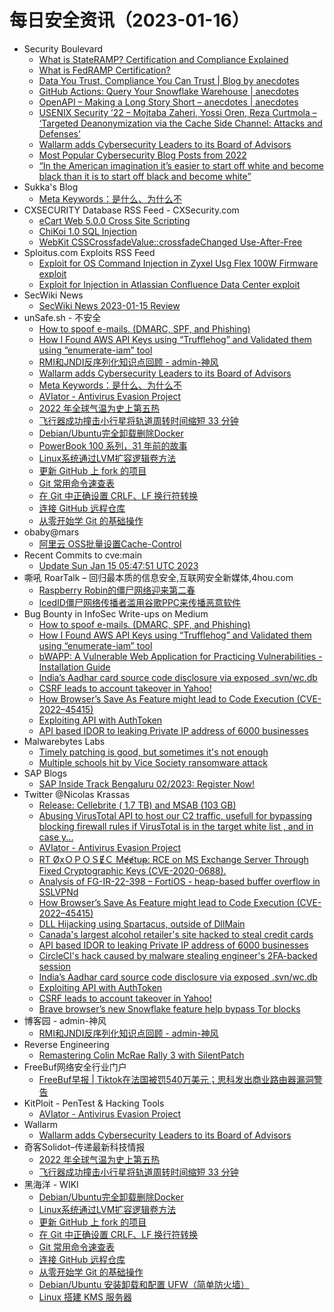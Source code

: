 # 每日安全资讯（2023-01-16）

- Security Boulevard
  - [What is StateRAMP? Certification and Compliance Explained](https://securityboulevard.com/2023/01/what-is-stateramp-certification-and-compliance-explained/)
  - [What is FedRAMP Certification?](https://securityboulevard.com/2023/01/what-is-fedramp-certification/)
  - [Data You Trust, Compliance You Can Trust | Blog by anecdotes](https://securityboulevard.com/2023/01/data-you-trust-compliance-you-can-trust-blog-by-anecdotes/)
  - [GitHub Actions: Query Your Snowflake Warehouse | anecdotes](https://securityboulevard.com/2023/01/github-actions-query-your-snowflake-warehouse-anecdotes/)
  - [OpenAPI – Making a Long Story Short – anecdotes | anecdotes](https://securityboulevard.com/2023/01/openapi-making-a-long-story-short-anecdotes-anecdotes/)
  - [USENIX Security ’22 – Mojtaba Zaheri, Yossi Oren, Reza Curtmola – ‘Targeted Deanonymization via the Cache Side Channel: Attacks and Defenses’](https://securityboulevard.com/2023/01/usenix-security-22-mojtaba-zaheri-yossi-oren-reza-curtmola-targeted-deanonymization-via-the-cache-side-channel-attacks-and-defenses/)
  - [Wallarm adds Cybersecurity Leaders to its Board of Advisors](https://securityboulevard.com/2023/01/wallarm-adds-cybersecurity-leaders-to-its-board-of-advisors/)
  - [Most Popular Cybersecurity Blog Posts from 2022](https://securityboulevard.com/2023/01/most-popular-cybersecurity-blog-posts-from-2022/)
  - [“In the American imagination it’s easier to start off white and become black than it is to start off black and become white”](https://securityboulevard.com/2023/01/in-the-american-imagination-its-easier-to-start-off-white-and-become-black-than-it-is-to-start-off-black-and-become-white/)
- Sukka's Blog
  - [Meta Keywords：是什么、为什么不](https://blog.skk.moe/post/say-no-to-meta-keywords/)
- CXSECURITY Database RSS Feed - CXSecurity.com
  - [eCart Web 5.0.0 Cross Site Scripting](https://cxsecurity.com/issue/WLB-2023010022)
  - [ChiKoi 1.0 SQL Injection](https://cxsecurity.com/issue/WLB-2023010021)
  - [WebKit CSSCrossfadeValue::crossfadeChanged Use-After-Free](https://cxsecurity.com/issue/WLB-2023010020)
- Sploitus.com Exploits RSS Feed
  - [Exploit for OS Command Injection in Zyxel Usg Flex 100W Firmware exploit](https://sploitus.com/exploit?id=04D4CE85-293D-5636-96BB-53AC49714DA0&utm_source=rss&utm_medium=rss)
  - [Exploit for Injection in Atlassian Confluence Data Center exploit](https://sploitus.com/exploit?id=B6182C52-78F5-58BC-8D3F-EF87D0239F0E&utm_source=rss&utm_medium=rss)
- SecWiki News
  - [SecWiki News 2023-01-15 Review](http://www.sec-wiki.com/?2023-01-15)
- unSafe.sh - 不安全
  - [How to spoof e-mails. (DMARC, SPF, and Phishing)](https://buaq.net/go-145654.html)
  - [How I Found AWS API Keys using “Trufflehog” and Validated them using “enumerate-iam” tool](https://buaq.net/go-145655.html)
  - [RMI和JNDI反序列化知识点回顾 - admin-神风](https://buaq.net/go-145642.html)
  - [Wallarm adds Cybersecurity Leaders to its Board of Advisors](https://buaq.net/go-145639.html)
  - [Meta Keywords：是什么、为什么不](https://buaq.net/go-145631.html)
  - [AVIator - Antivirus Evasion Project](https://buaq.net/go-145629.html)
  - [2022 年全球气温为史上第五热](https://buaq.net/go-145652.html)
  - [飞行器成功撞击小行星将轨道周转时间缩短 33 分钟](https://buaq.net/go-145653.html)
  - [Debian/Ubuntu完全卸载删除Docker](https://buaq.net/go-145610.html)
  - [PowerBook 100 系列，31 年前的故事](https://buaq.net/go-145617.html)
  - [Linux系统通过LVM扩容逻辑卷方法](https://buaq.net/go-145611.html)
  - [更新 GitHub 上 fork 的项目](https://buaq.net/go-145612.html)
  - [Git 常用命令速查表](https://buaq.net/go-145614.html)
  - [在 Git 中正确设置 CRLF、LF 换行符转换](https://buaq.net/go-145613.html)
  - [连接 GitHub 远程仓库](https://buaq.net/go-145615.html)
  - [从零开始学 Git 的基础操作](https://buaq.net/go-145618.html)
- obaby@mars
  - [阿里云 OSS批量设置Cache-Control](https://h4ck.org.cn/2023/01/%e9%98%bf%e9%87%8c%e4%ba%91-oss%e6%89%b9%e9%87%8f%e8%ae%be%e7%bd%aecache-control/)
- Recent Commits to cve:main
  - [Update Sun Jan 15 05:47:51 UTC 2023](https://github.com/trickest/cve/commit/9306581723a1d61d0545ebc06ae41e42321ceb39)
- 嘶吼 RoarTalk – 回归最本质的信息安全,互联网安全新媒体,4hou.com
  - [Raspberry Robin的僵尸网络迎来第二春](https://www.4hou.com/posts/nJw7)
  - [IcedID僵尸网络传播者滥用谷歌PPC来传播恶意软件](https://www.4hou.com/posts/N1qv)
- Bug Bounty in InfoSec Write-ups on Medium
  - [How to spoof e-mails. (DMARC, SPF, and Phishing)](https://infosecwriteups.com/how-to-spoof-e-mails-dmarc-spf-and-phishing-5184c10679a0?source=rss----7b722bfd1b8d--bug_bounty)
  - [How I Found AWS API Keys using “Trufflehog” and Validated them using “enumerate-iam” tool](https://infosecwriteups.com/how-i-found-aws-api-keys-using-trufflehog-and-validated-them-using-enumerate-iam-tool-cd6ba7c86d09?source=rss----7b722bfd1b8d--bug_bounty)
  - [bWAPP: A Vulnerable Web Application for Practicing Vulnerabilities - Installation Guide](https://infosecwriteups.com/bwapp-a-vulnerable-web-application-for-practicing-vulnerabilities-installation-guide-146637e2da92?source=rss----7b722bfd1b8d--bug_bounty)
  - [India’s Aadhar card source code disclosure via exposed .svn/wc.db](https://infosecwriteups.com/indias-aadhar-card-source-code-disclosure-via-exposed-svn-wc-db-c05519ea7761?source=rss----7b722bfd1b8d--bug_bounty)
  - [CSRF leads to account takeover in Yahoo!](https://infosecwriteups.com/csrf-leads-to-account-takeover-in-yahoo-aa96c678d2aa?source=rss----7b722bfd1b8d--bug_bounty)
  - [How Browser’s Save As Feature might lead to Code Execution (CVE-2022–45415)](https://infosecwriteups.com/how-browsers-save-as-feature-might-lead-to-code-execution-cve-2022-45415-ebaa8711692?source=rss----7b722bfd1b8d--bug_bounty)
  - [Exploiting API with AuthToken](https://infosecwriteups.com/exploiting-api-with-authtoken-3bea7b1fb6a9?source=rss----7b722bfd1b8d--bug_bounty)
  - [API based IDOR to leaking Private IP address of 6000 businesses](https://infosecwriteups.com/api-based-idor-to-leaking-private-ip-address-of-6000-businesses-6bc085ac6a6f?source=rss----7b722bfd1b8d--bug_bounty)
- Malwarebytes Labs
  - [Timely patching is good, but sometimes it's not enough](https://www.malwarebytes.com/blog/news/2023/01/timely-patching-is-good-but-does-not-provide-full-ransomware-protection)
  - [Multiple schools hit by Vice Society ransomware attack](https://www.malwarebytes.com/blog/news/2023/01/multiple-schools-in-uk-hit-by-vice-society-ransomware-attack)
- SAP Blogs
  - [SAP Inside Track Bengaluru 02/2023: Register Now!](https://blogs.sap.com/2023/01/15/sap-inside-track-bengaluru-02-2023-register-now/)
- Twitter @Nicolas Krassas
  - [Release: Cellebrite ( 1.7 TB) and MSAB (103 GB)](https://twitter.com/Dinosn/status/1614676616449253377)
  - [Abusing VirusTotal API to host our C2 traffic, usefull for bypassing blocking firewall rules if VirusTotal is in the target white list , and in case y...](https://twitter.com/Dinosn/status/1614616529123045376)
  - [AVIator - Antivirus Evasion Project](https://twitter.com/Dinosn/status/1614612714306805760)
  - [RT ØxＯＰＯＳɆＣ Mɇɇtuᵽ: RCE on MS Exchange Server Through Fixed Cryptographic Keys (CVE-2020-0688).](https://twitter.com/OPOSEC/status/1614593248659488774)
  - [Analysis of FG-IR-22-398 – FortiOS - heap-based buffer overflow in SSLVPNd](https://twitter.com/Dinosn/status/1614560972538277890)
  - [How Browser’s Save As Feature might lead to Code Execution (CVE-2022–45415)](https://twitter.com/Dinosn/status/1614560793223217158)
  - [DLL Hijacking using Spartacus, outside of DllMain](https://twitter.com/Dinosn/status/1614560405732425728)
  - [Canada's largest alcohol retailer's site hacked to steal credit cards](https://twitter.com/Dinosn/status/1614559986939478016)
  - [API based IDOR to leaking Private IP address of 6000 businesses](https://twitter.com/Dinosn/status/1614559940114546688)
  - [CircleCI's hack caused by malware stealing engineer's 2FA-backed session](https://twitter.com/Dinosn/status/1614559866689028100)
  - [India’s Aadhar card source code disclosure via exposed .svn/wc.db](https://twitter.com/Dinosn/status/1614559807230312451)
  - [Exploiting API with AuthToken](https://twitter.com/Dinosn/status/1614559632990830592)
  - [CSRF leads to account takeover in Yahoo!](https://twitter.com/Dinosn/status/1614493925485547520)
  - [Brave browser’s new Snowflake feature help bypass Tor blocks](https://twitter.com/Dinosn/status/1614493853083475969)
- 博客园 - admin-神风
  - [RMI和JNDI反序列化知识点回顾 - admin-神风](https://www.cnblogs.com/wh4am1/p/17054410.html)
- Reverse Engineering
  - [Remastering Colin McRae Rally 3 with SilentPatch](https://www.reddit.com/r/ReverseEngineering/comments/10crge9/remastering_colin_mcrae_rally_3_with_silentpatch/)
- FreeBuf网络安全行业门户
  - [FreeBuf早报 | Tiktok在法国被罚540万美元；思科发出商业路由器漏洞警告](https://www.freebuf.com/news/355264.html)
- KitPloit - PenTest & Hacking Tools
  - [AVIator - Antivirus Evasion Project](http://www.kitploit.com/2023/01/aviator-antivirus-evasion-project.html)
- Wallarm
  - [Wallarm adds Cybersecurity Leaders to its Board of Advisors](https://lab.wallarm.com/new-leaders-to-board-of-advisors/)
- 奇客Solidot–传递最新科技情报
  - [2022 年全球气温为史上第五热](https://www.solidot.org/story?sid=73893)
  - [飞行器成功撞击小行星将轨道周转时间缩短 33 分钟](https://www.solidot.org/story?sid=73892)
- 黑海洋 - WIKI
  - [Debian/Ubuntu完全卸载删除Docker](https://blog.upx8.com/3189)
  - [Linux系统通过LVM扩容逻辑卷方法](https://blog.upx8.com/3187)
  - [更新 GitHub 上 fork 的项目](https://blog.upx8.com/3186)
  - [在 Git 中正确设置 CRLF、LF 换行符转换](https://blog.upx8.com/3184)
  - [Git 常用命令速查表](https://blog.upx8.com/3185)
  - [连接 GitHub 远程仓库](https://blog.upx8.com/3182)
  - [从零开始学 Git 的基础操作](https://blog.upx8.com/3181)
  - [Debian/Ubuntu 安装卸载和配置 UFW（简单防火墙）](https://blog.upx8.com/3180)
  - [Linux 搭建 KMS 服务器](https://blog.upx8.com/3179)
